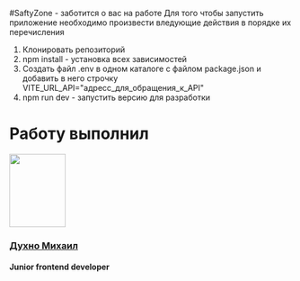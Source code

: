 #SaftyZone - заботится о вас на работе
Для того чтобы запустить приложение необходимо произвести вледующие действия в порядке их перечисления
<ol>
   <li>Клонировать репозиторий</li>
   <li>npm install - установка всех зависимостей</li>
   <li>Создать файл .env в одном каталоге с файлом package.json и добавить в него строчку VITE_URL_API="адресс_для_обращения_к_API"</li>
   <li>npm run dev - запустить версию для разработки</li>
</ol>

<h1>Работу выполнил</h1>
<img width="100px" height="130px" src="https://sun9-8.userapi.com/impg/uVBJcYqJBL2PRGX4TpvMCzjAt8_IBQQD0UQQ9Q/smN67kVVTCQ.jpg?size=480x640&quality=95&sign=1943f5daa820d6f0beb0e1671c07dced&type=album"/>
<h3><a href="https://t.me/MishaDuhno">Духно Михаил</a></h3>
<h4>Junior frontend developer</h4>
